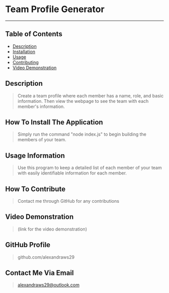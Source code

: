 
# Team Profile Generator
---
## Table of Contents
- [Description](##Description)
- [Installation](##How-to-install)
- [Usage](##Usage-information)
- [Contributing](##how-to-contribute)
- [Video Demonstration](##Video-Demonstration)
## Description
> Create a team profile where each member has a name, role, and basic information. Then view the webpage to see the team with each member's information.
## How To Install The Application
> Simply run the command "node index.js" to begin building the members of your team.
## Usage Information
> Use this program to keep a detailed list of each member of your team with easily identifiable information for each member. 
## How To Contribute
> Contact me through GitHub for any contributions
## Video Demonstration
> (link for the video demonstration)
## GitHub Profile
> github.com/alexandraws29 
## Contact Me Via Email
> <alexandraws29@outlook.com>
    